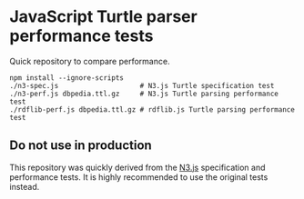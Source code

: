 # JavaScript Turtle parser performance tests
Quick repository to compare performance.

```
npm install --ignore-scripts
./n3-spec.js                    # N3.js Turtle specification test
./n3-perf.js dbpedia.ttl.gz     # N3.js Turtle parsing performance test
./rdflib-perf.js dbpedia.ttl.gz # rdflib.js Turtle parsing performance test
```

## Do not use in production
This repository was quickly derived from the [N3.js](https://github.com/RubenVerborgh/N3.js) specification and performance tests. It is highly recommended to use the original tests instead.
